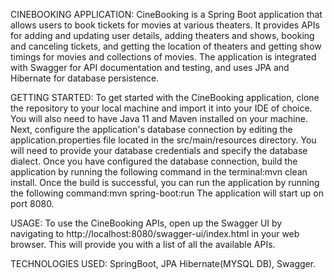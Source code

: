  
 
 
 
 CINEBOOKING APPLICATION:
    CineBooking is a Spring Boot application that allows users to book tickets for movies at various theaters. It provides APIs for adding and updating user details, adding theaters and shows, booking and canceling tickets, and getting the location of theaters and getting show timings for movies and collections of movies. The application is integrated with Swagger for API documentation and testing, and uses JPA and Hibernate for database persistence.
     
GETTING STARTED:
  To get started with the CineBooking application, clone the repository to your local machine and import it into your IDE of choice. You will also need to have Java 11 and Maven installed on your machine.
  Next, configure the application's database connection by editing the application.properties file located in the src/main/resources directory. You will need to provide your database credentials and specify the database dialect.
  Once you have configured the database connection, build the application by running the following command in the terminal:mvn clean install.
  Once the build is successful, you can run the application by running the following command:mvn spring-boot:run
  The application will start up on port 8080.
  
  USAGE:
  To use the CineBooking APIs, open up the Swagger UI by navigating to http://localhost:8080/swagger-ui/index.html in your web browser. This will provide you with a list of all the available APIs.
  
  TECHNOLOGIES USED:
  SpringBoot,
  JPA Hibernate(MYSQL DB),
  Swagger.
  
